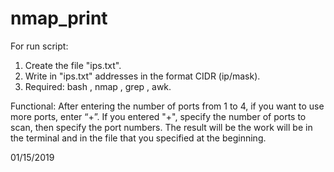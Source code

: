 # nmap_print

For run script:
1) Create the file "ips.txt".
2) Write in "ips.txt" addresses in the format CIDR (ip/mask).
3) Required: bash , nmap , grep , awk.

Functional:
After entering the number of ports from 1 to 4, if you want to use more ports, enter “+”. If you entered "+", specify the number of ports to scan, then specify the port numbers. The result will be the work will be in the terminal and in the file that you specified at the beginning.

01/15/2019
